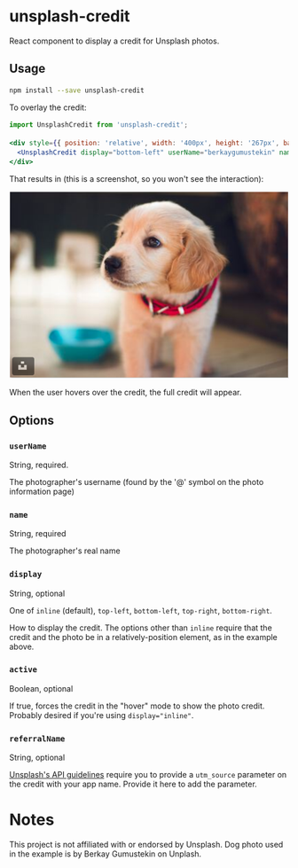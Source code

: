 # unsplash-credit

React component to display a credit for Unsplash photos.

## Usage
```bash
npm install --save unsplash-credit
```

To overlay the credit:

```jsx harmony
import UnsplashCredit from 'unsplash-credit';

<div style={{ position: 'relative', width: '400px', height: '267px', background: 'url("./berkay.jpg")' }}>
  <UnsplashCredit display="bottom-left" userName="berkaygumustekin" name="Berkay Gumustekin" />
</div>
```

That results in (this is a screenshot, so you won't see the interaction):

![dog photo](/example.png)

When the user hovers over the credit, the full credit will appear.

## Options

### `userName`
String, required.

The photographer's username (found by the '@' symbol on the photo information page)

### `name`
String, required

The photographer's real name

### `display`
String, optional

One of `inline` (default), `top-left`, `bottom-left`, `top-right`, `bottom-right`.

How to display the credit. The options other than <code>inline</code> require that the credit and the photo be in a relatively-position element, as in the example above.

### `active`
Boolean, optional

If true, forces the credit in the "hover" mode to show the photo credit. Probably desired if you're using `display="inline"`.

### `referralName`
String, optional

[Unsplash's API guidelines](https://help.unsplash.com/en/articles/2511315-guideline-attribution) require you to provide a `utm_source` parameter on the credit with your app name. Provide it here to add the parameter.

# Notes

This project is not affiliated with or endorsed by Unsplash. Dog photo used in the example is by Berkay Gumustekin on Unplash.
